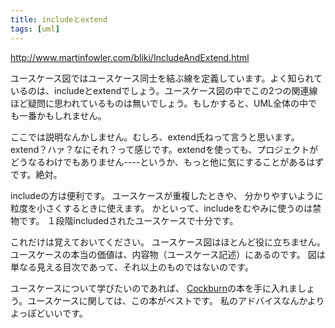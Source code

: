 ```yaml
---
title: includeとextend
tags: [uml]
---
```


http://www.martinfowler.com/bliki/IncludeAndExtend.html

ユースケース図ではユースケース同士を結ぶ線を定義しています。よく知られているのは、includeとextendでしょう。ユースケース図の中でこの2つの関連線ほど疑問に思われているものは無いでしょう。もしかすると、UML全体の中でも一番かもしれません。

ここでは説明なんかしません。むしろ、extend氏ねって言うと思います。extend？ハァ？なにそれ？って感じです。extendを使っても、プロジェクトがどうなるわけでもありません----というか、もっと他に気にすることがあるはずです。絶対。

includeの方は便利です。
ユースケースが重複したときや、
分かりやすいように粒度を小さくするときに使えます。
かといって、includeをむやみに使うのは禁物です。
１段階includedされたユースケースで十分です。

これだけは覚えておいてください。
ユースケース図はほとんど役に立ちません。
ユースケースの本当の価値は、内容物（ユースケース記述）にあるのです。
図は単なる見える目次であって、それ以上のものではないのです。


ユースケースについて学びたいのであれば、
[Cockburn](http://www.amazon.com/exec/obidos/tg/detail/-/0201702258)の本を手に入れましょう。ユースケースに関しては、この本がベストです。
私のアドバイスなんかよりよっぽどいいです。
